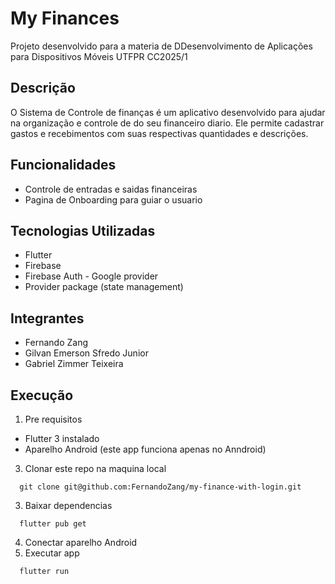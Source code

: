 # My Finances

Projeto desenvolvido para a materia de DDesenvolvimento de Aplicações para Dispositivos Móveis UTFPR CC2025/1

## Descrição

O Sistema de Controle de finanças é um aplicativo desenvolvido para ajudar na organização e controle de do seu financeiro diario. Ele permite cadastrar gastos e recebimentos com suas respectivas quantidades e descrições.

## Funcionalidades

- Controle de entradas e saidas financeiras
- Pagina de Onboarding para guiar o usuario

## Tecnologias Utilizadas
- Flutter
- Firebase
- Firebase Auth - Google provider
- Provider package (state management)


## Integrantes
  - Fernando Zang
  - Gilvan Emerson Sfredo Junior
  - Gabriel Zimmer Teixeira


## Execução

1. Pre requisitos
  - Flutter 3 instalado
  - Aparelho Android (este app funciona apenas no Anndroid)

3. Clonar este repo na maquina local
```
  git clone git@github.com:FernandoZang/my-finance-with-login.git
```
3. Baixar dependencias
```
  flutter pub get
```
4. Conectar aparelho Android
5. Executar app
```
  flutter run
```

